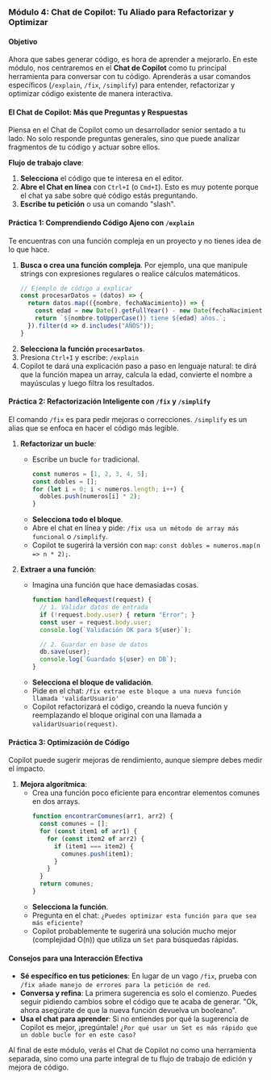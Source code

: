 ### **Módulo 4: Chat de Copilot: Tu Aliado para Refactorizar y Optimizar**

#### **Objetivo**
Ahora que sabes generar código, es hora de aprender a mejorarlo. En este módulo, nos centraremos en el **Chat de Copilot** como tu principal herramienta para conversar con tu código. Aprenderás a usar comandos específicos (`/explain`, `/fix`, `/simplify`) para entender, refactorizar y optimizar código existente de manera interactiva.

#### **El Chat de Copilot: Más que Preguntas y Respuestas**
Piensa en el Chat de Copilot como un desarrollador senior sentado a tu lado. No solo responde preguntas generales, sino que puede analizar fragmentos de tu código y actuar sobre ellos.

**Flujo de trabajo clave**:
1.  **Selecciona** el código que te interesa en el editor.
2.  **Abre el Chat en línea** con `Ctrl+I` (o `Cmd+I`). Esto es muy potente porque el chat ya sabe sobre qué código estás preguntando.
3.  **Escribe tu petición** o usa un comando "slash".

#### **Práctica 1: Comprendiendo Código Ajeno con `/explain`**
Te encuentras con una función compleja en un proyecto y no tienes idea de lo que hace.

1.  **Busca o crea una función compleja**. Por ejemplo, una que manipule strings con expresiones regulares o realice cálculos matemáticos.
    ```javascript
    // Ejemplo de código a explicar
    const procesarDatos = (datos) => {
      return datos.map(({nombre, fechaNacimiento}) => {
        const edad = new Date().getFullYear() - new Date(fechaNacimiento).getFullYear();
        return `${nombre.toUpperCase()} tiene ${edad} años.`;
      }).filter(d => d.includes("AÑOS"));
    }
    ```
2.  **Selecciona la función `procesarDatos`**.
3.  Presiona `Ctrl+I` y escribe: `/explain`
4.  Copilot te dará una explicación paso a paso en lenguaje natural: te dirá que la función mapea un array, calcula la edad, convierte el nombre a mayúsculas y luego filtra los resultados.

#### **Práctica 2: Refactorización Inteligente con `/fix` y `/simplify`**
El comando `/fix` es para pedir mejoras o correcciones. `/simplify` es un alias que se enfoca en hacer el código más legible.

1.  **Refactorizar un bucle**:
    *   Escribe un bucle `for` tradicional.
        ```javascript
        const numeros = [1, 2, 3, 4, 5];
        const dobles = [];
        for (let i = 0; i < numeros.length; i++) {
          dobles.push(numeros[i] * 2);
        }
        ```
    *   **Selecciona todo el bloque**.
    *   Abre el chat en línea y pide: `/fix usa un método de array más funcional` o `/simplify`.
    *   Copilot te sugerirá la versión con `map`: `const dobles = numeros.map(n => n * 2);`.

2.  **Extraer a una función**:
    *   Imagina una función que hace demasiadas cosas.
        ```javascript
        function handleRequest(request) {
          // 1. Validar datos de entrada
          if (!request.body.user) { return "Error"; }
          const user = request.body.user;
          console.log(`Validación OK para ${user}`);

          // 2. Guardar en base de datos
          db.save(user);
          console.log(`Guardado ${user} en DB`);
        }
        ```
    *   **Selecciona el bloque de validación**.
    *   Pide en el chat: `/fix extrae este bloque a una nueva función llamada 'validarUsuario'`
    *   Copilot refactorizará el código, creando la nueva función y reemplazando el bloque original con una llamada a `validarUsuario(request)`.

#### **Práctica 3: Optimización de Código**
Copilot puede sugerir mejoras de rendimiento, aunque siempre debes medir el impacto.

1.  **Mejora algorítmica**:
    *   Crea una función poco eficiente para encontrar elementos comunes en dos arrays.
        ```javascript
        function encontrarComunes(arr1, arr2) {
          const comunes = [];
          for (const item1 of arr1) {
            for (const item2 of arr2) {
              if (item1 === item2) {
                comunes.push(item1);
              }
            }
          }
          return comunes;
        }
        ```
    *   **Selecciona la función**.
    *   Pregunta en el chat: `¿Puedes optimizar esta función para que sea más eficiente?`
    *   Copilot probablemente te sugerirá una solución mucho mejor (complejidad O(n)) que utiliza un `Set` para búsquedas rápidas.

#### **Consejos para una Interacción Efectiva**
*   **Sé específico en tus peticiones**: En lugar de un vago `/fix`, prueba con `/fix añade manejo de errores para la petición de red`.
*   **Conversa y refina**: La primera sugerencia es solo el comienzo. Puedes seguir pidiendo cambios sobre el código que te acaba de generar. "Ok, ahora asegúrate de que la nueva función devuelva un booleano".
*   **Usa el chat para aprender**: Si no entiendes por qué la sugerencia de Copilot es mejor, ¡pregúntale! `¿Por qué usar un Set es más rápido que un doble bucle for en este caso?`

Al final de este módulo, verás el Chat de Copilot no como una herramienta separada, sino como una parte integral de tu flujo de trabajo de edición y mejora de código.
